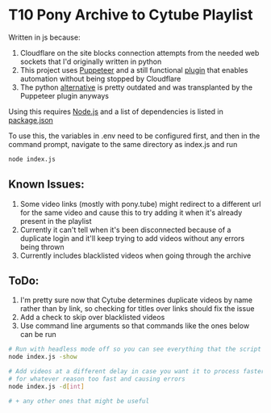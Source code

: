 # T10 Pony Archive to Cytube Playlist

Written in js because:
1. Cloudflare on the site blocks connection attempts from the needed web sockets that I'd originally written in python
2. This project uses [Puppeteer](https://github.com/puppeteer/puppeteer) and a still functional [plugin](https://github.com/berstend/puppeteer-extra) that enables automation without being stopped by Cloudflare
3. The python [alternative](https://github.com/MeiK2333/pyppeteer_stealth) is pretty outdated and was transplanted by the Puppeteer plugin anyways

Using this requires [Node.js](https://nodejs.org/en) and a list of dependencies is listed in [package.json](https://github.com/Brambles-cat/ArchiveToCytube/blob/main/package.json)

To use this, the variables in .env need to be configured first, and then in the command prompt, navigate to the same directory as index.js and run
```bash
node index.js
```

## Known Issues:
1. Some video links (mostly with pony.tube) might redirect to a different url for the same video and cause this to try adding it when it's already present in the playlist
2. Currently it can't tell when it's been disconnected because of a duplicate login and it'll keep trying to add videos without any errors being thrown
3. Currently includes blacklisted videos when going through the archive

## ToDo:
1. I'm pretty sure now that Cytube determines duplicate videos by name rather than by link, so checking for titles over links should fix the issue
2. Add a check to skip over blacklisted videos
3. Use command line arguments so that commands like the ones below can be run
```bash
# Run with headless mode off so you can see everything that the script might be doing right/wrong
node index.js -show

# Add videos at a different delay in case you want it to process faster or if the default one is
# for whatever reason too fast and causing errors
node index.js -d[int]

# + any other ones that might be useful
```
